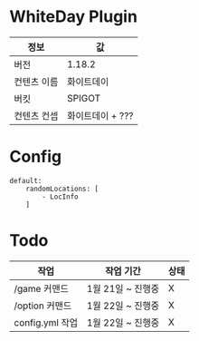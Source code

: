 # WhiteDay Plugin


| 정보        | 값               |
| ------------- | ------------------ |
| 버전        | 1.18.2           |
| 컨텐츠 이름 | 화이트데이       |
| 버킷        | SPIGOT           |
| 컨텐츠 컨셉 | 화이트데이 + ??? |

# Config

```
default:
    randomLocations: [
        - LocInfo
    ]
```

# Todo


| 작업            | 작업 기간         | 상태 |
| ----------------- | ------------------- | :----- |
| /game 커맨드    | 1월 21일 ~ 진행중 | X    |
| /option 커맨드  | 1월 22일 ~ 진행중 | X    |
| config.yml 작업 | 1월 22일 ~ 진행중 | X    |
